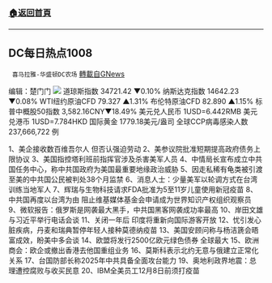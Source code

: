 ###  [:house:返回首頁](https://github.com/ourhimalayas/txt)
---


## DC每日热点1008
` 喜马拉雅-华盛顿DC农场` [轉載自GNews](https://gnews.org/zh-hans/1581415/)

编辑：楚门门
![](https://assets.gnews.org/wp-content/uploads/2021/10/668DDB97-4388-4C62-8D51-FADD7E046BF5-scaled.jpeg)
道琼斯指数 34721.42 ▼0.10%
纳斯达克指数 14642.23 ▼0.08%
WTI纽约原油CFD 79.327 ▲1.31%
布伦特原油CFD 82.890 ▲1.15%
标普中概股50指数 3,582.16CNY▼18.49%
美元兑人民币 1USD=6.442RMB
美元兑港币 1USD=7.784HKD
国际黄金 1779.18美元/盎司
全球CCP病毒感染人数 237,666,722 例

1、美企接收数百维吾尔人 但否认强迫劳动
2、美参议院批准短期提高政府债务上限协议
3、美国指控塔利班前指挥官涉及杀害美军人员
4、中情局长宣布成立中共国任务中心，称中共国政府为美国最重要地缘政治威胁
5、因走私稀有龟类被引渡至美的中共国公民被判处38个月监禁
6、消息人士：少量美军以轮调方式在台湾训练当地军人
7、辉瑞与生物科技请求FDA批准为5至11岁儿童使用新冠疫苗
8、中共国再度以台湾为由 阻止维基媒体基金会申请成为世界知识产权组织观察员
9、微软报告：俄罗斯是网袭最大黑手，中共国黑客网袭成功率最高
10、岸田文雄与习近平举行电话会谈
11、关闭一年后 印度将重新向国际游客开放
12、忧引发心脏疾病，丹麦和瑞典暂停年轻人接种莫德纳疫苗
13、美国安顾问称与杨洁篪会晤富成效，盼美中多会谈
14、欧盟将发行2500亿欧元绿色债券 全球最大
15、欧洲商会：欧企或撤出香港去他国重组业务
16、莫斯科表示北约无意与俄建立正常化关系
17、台国防部长称2025年中共具备全面攻台能力
19、奥地利政界地震：总理遭控腐败与收买民意
20、IBM全美员工12月8日前须打疫苗

